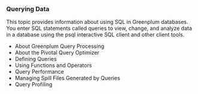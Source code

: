 ### Querying Data

This topic provides information about using SQL in Greenplum databases.
You enter SQL statements called queries to view, change, and analyze data in a database using the psql interactive SQL client and other client tools.

* About Greenplum Query Processing
* About the Pivotal Query Optimizer
* Defining Queries
* Using Functions and Operators
* Query Performance
* Managing Spill Files Generated by Queries
* Query Profiling

